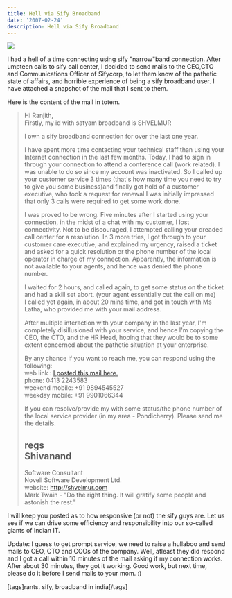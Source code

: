 ```yaml
---
title: Hell via Sify Broadband
date: '2007-02-24'
description: Hell via Sify Broadband
---
```


[![](/images/sifymail_thumb8.jpg)][0]

I had a hell of a time connecting using sify "narrow"band connection. After umpteen calls to sify call center, I decided to send mails to the CEO,CTO and Communications Officer of Sifycorp, to let them know of the pathetic state of affairs, and horrible experience of being a sify broadband user. I have attached a snapshot of the mail that I sent to them.

Here is the content of the mail in totem.

> Hi Ranjith,  
> Firstly, my id with satyam broadband is SHVELMUR
> 
> I own a sify broadband connection for over the last one year.
> 
> I have spent more time contacting your technical staff than using your Internet connection in the last few months. Today, I had to sign in through your connection to attend a conference call (work related). I was unable to do so since my account was inactivated. So I called up your customer service 3 times (that's how many time you need to try to give you some business)and finally got hold of a customer executive, who took a request for renewal.I was initially impressed that only 3 calls were required to get some work done.
> 
> I was proved to be wrong. Five minutes after I started using your connection, in the midst of a chat with my customer, I lost connectivity. Not to be discouraged, I attempted calling your dreaded call center for a resolution. In 3 more tries, I got through to your customer care executive, and explained my urgency, raised a ticket and asked for a quick resolution or the phone number of the local operator in charge of my connection. Apparently, the information is not available to your agents, and hence was denied the phone number.
> 
> I waited for 2 hours, and called again, to get some status on the ticket and had a skill set abort. (your agent essentially cut the call on me)  
> I called yet again, in about 20 mins time, and got in touch with Ms Latha, who provided me with your mail address.
> 
> After multiple interaction with your company in the last year, I'm completely disillusioned with your service, and hence I'm copying the CEO, the CTO, and the HR Head, hoping that they would be to some extent concerned about the pathetic situation at your enterprise.
> 
> By any chance if you want to reach me, you can respond using the following:  
> web link : [I posted this mail here.][1]  
> phone: 0413 2243583  
> weekend mobile: +91 9894545527  
> weekday mobile: +91 9901066344
> 
> If you can resolve/provide my with some status/the phone number of the local service provider (in my area - Pondicherry). Please send me the details.
> 
> regs  
> Shivanand  
> --  
> Software Consultant  
> Novell Software Development Ltd.  
> website: http://shvelmur.com  
> Mark Twain - "Do the right thing. It will gratify some people and astonish the rest."

I will keep you posted as to how responsive (or not) the sify guys are. Let us see if we can drive some efficiency and responsibility into our so-called giants of Indian IT.

Update: I guess to get prompt service, we need to raise a hullaboo and send mails to CEO, CTO and CCOs of the company. Well, atleast they did respond and I got a call within 10 minutes of the mail asking if my connection works. After about 30 minutes, they got it working. Good work, but next time, please do it before I send mails to your mom. :)

\[tags\]rants. sify, broadband in india\[/tags\]


[0]: http://shvelmur.com/images/wpress/HellviaSifyBroadband_CA0A/sifymail10.jpg
[1]: http://shvelmur.com/wpress/2007/02/24/hell-via-sify-broadband/